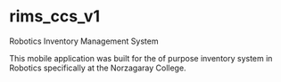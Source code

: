 # rims_ccs_v1
Robotics Inventory Management System

This mobile application was built for the of purpose inventory system in Robotics specifically at the Norzagaray College.
